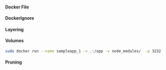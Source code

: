 #### Docker File
#### DockerIgnore
#### Layering
#### Volumes
```bash
sudo docker run --name sampleapp_1 -v .:/app -v node_modules/  -p 3232:3232 sampleapp
```
#### Pruning